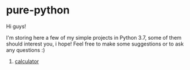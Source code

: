 # pure-python

Hi guys!

I'm storing here a few of my simple projects in Python 3.7,
some of them should interest you, i hope! Feel free 
to make some suggestions or to ask any questions :)

1. [calculator](https://github.com/Sonny-skyez/pure-python/blob/master/1-calculator.py)
